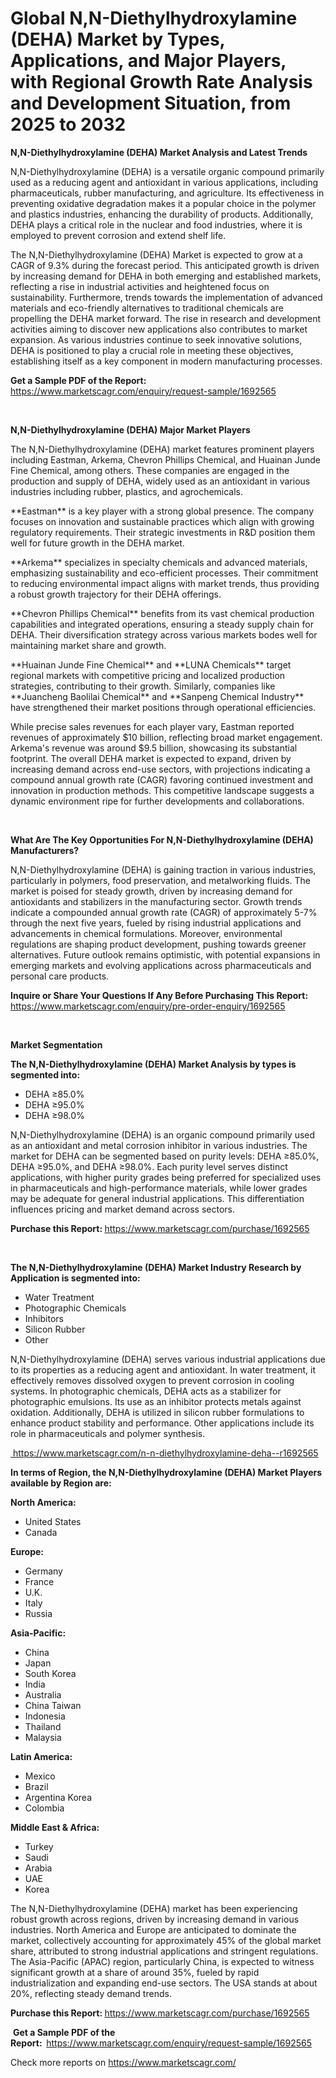 <p><h1>Global N,N-Diethylhydroxylamine (DEHA) Market by Types, Applications, and Major Players, with Regional Growth Rate Analysis and Development Situation, from 2025 to 2032</h1></p><p><strong>N,N-Diethylhydroxylamine (DEHA) Market Analysis and Latest Trends</strong></p>
<p><p>N,N-Diethylhydroxylamine (DEHA) is a versatile organic compound primarily used as a reducing agent and antioxidant in various applications, including pharmaceuticals, rubber manufacturing, and agriculture. Its effectiveness in preventing oxidative degradation makes it a popular choice in the polymer and plastics industries, enhancing the durability of products. Additionally, DEHA plays a critical role in the nuclear and food industries, where it is employed to prevent corrosion and extend shelf life.</p><p>The N,N-Diethylhydroxylamine (DEHA) Market is expected to grow at a CAGR of 9.3% during the forecast period. This anticipated growth is driven by increasing demand for DEHA in both emerging and established markets, reflecting a rise in industrial activities and heightened focus on sustainability. Furthermore, trends towards the implementation of advanced materials and eco-friendly alternatives to traditional chemicals are propelling the DEHA market forward. The rise in research and development activities aiming to discover new applications also contributes to market expansion. As various industries continue to seek innovative solutions, DEHA is positioned to play a crucial role in meeting these objectives, establishing itself as a key component in modern manufacturing processes.</p></p>
<p><strong>Get a Sample PDF of the Report:&nbsp;</strong> <a href="https://www.marketscagr.com/enquiry/request-sample/1692565?utm_campaign=1868&utm_medium=2&utm_source=Github&utm_content=ia&utm_term=08012025&utm_id=nn-diethylhydroxylamine-deha">https://www.marketscagr.com/enquiry/request-sample/1692565</a></p>
<p>&nbsp;</p>
<p><strong>N,N-Diethylhydroxylamine (DEHA) Major Market Players</strong></p>
<p><p>The N,N-Diethylhydroxylamine (DEHA) market features prominent players including Eastman, Arkema, Chevron Phillips Chemical, and Huainan Junde Fine Chemical, among others. These companies are engaged in the production and supply of DEHA, widely used as an antioxidant in various industries including rubber, plastics, and agrochemicals.</p><p>**Eastman** is a key player with a strong global presence. The company focuses on innovation and sustainable practices which align with growing regulatory requirements. Their strategic investments in R&D position them well for future growth in the DEHA market.</p><p>**Arkema** specializes in specialty chemicals and advanced materials, emphasizing sustainability and eco-efficient processes. Their commitment to reducing environmental impact aligns with market trends, thus providing a robust growth trajectory for their DEHA offerings.</p><p>**Chevron Phillips Chemical** benefits from its vast chemical production capabilities and integrated operations, ensuring a steady supply chain for DEHA. Their diversification strategy across various markets bodes well for maintaining market share and growth.</p><p>**Huainan Junde Fine Chemical** and **LUNA Chemicals** target regional markets with competitive pricing and localized production strategies, contributing to their growth. Similarly, companies like **Juancheng Baolilai Chemical** and **Sanpeng Chemical Industry** have strengthened their market positions through operational efficiencies.</p><p>While precise sales revenues for each player vary, Eastman reported revenues of approximately $10 billion, reflecting broad market engagement. Arkema's revenue was around $9.5 billion, showcasing its substantial footprint. The overall DEHA market is expected to expand, driven by increasing demand across end-use sectors, with projections indicating a compound annual growth rate (CAGR) favoring continued investment and innovation in production methods. This competitive landscape suggests a dynamic environment ripe for further developments and collaborations.</p></p>
<p>&nbsp;</p>
<p><strong>What Are The Key Opportunities For N,N-Diethylhydroxylamine (DEHA) Manufacturers?</strong></p>
<p><p>N,N-Diethylhydroxylamine (DEHA) is gaining traction in various industries, particularly in polymers, food preservation, and metalworking fluids. The market is poised for steady growth, driven by increasing demand for antioxidants and stabilizers in the manufacturing sector. Growth trends indicate a compounded annual growth rate (CAGR) of approximately 5-7% through the next five years, fueled by rising industrial applications and advancements in chemical formulations. Moreover, environmental regulations are shaping product development, pushing towards greener alternatives. Future outlook remains optimistic, with potential expansions in emerging markets and evolving applications across pharmaceuticals and personal care products.</p></p>
<p><strong>Inquire or Share Your Questions If Any Before Purchasing This Report:</strong> <a href="https://www.marketscagr.com/enquiry/pre-order-enquiry/1692565?utm_campaign=1868&utm_medium=2&utm_source=Github&utm_content=ia&utm_term=08012025&utm_id=nn-diethylhydroxylamine-deha">https://www.marketscagr.com/enquiry/pre-order-enquiry/1692565</a></p>
<p>&nbsp;</p>
<p><strong>Market Segmentation</strong></p>
<p><strong>The N,N-Diethylhydroxylamine (DEHA) Market Analysis by types is segmented into:</strong></p>
<p><ul><li>DEHA ≥85.0%</li><li>DEHA ≥95.0%</li><li>DEHA ≥98.0%</li></ul></p>
<p><p>N,N-Diethylhydroxylamine (DEHA) is an organic compound primarily used as an antioxidant and metal corrosion inhibitor in various industries. The market for DEHA can be segmented based on purity levels: DEHA ≥85.0%, DEHA ≥95.0%, and DEHA ≥98.0%. Each purity level serves distinct applications, with higher purity grades being preferred for specialized uses in pharmaceuticals and high-performance materials, while lower grades may be adequate for general industrial applications. This differentiation influences pricing and market demand across sectors.</p></p>
<p><strong>Purchase this Report:&nbsp;</strong><a href="https://www.marketscagr.com/purchase/1692565?utm_campaign=1868&utm_medium=2&utm_source=Github&utm_content=ia&utm_term=08012025&utm_id=nn-diethylhydroxylamine-deha">https://www.marketscagr.com/purchase/1692565</a></p>
<p>&nbsp;</p>
<p><strong>The N,N-Diethylhydroxylamine (DEHA) Market Industry Research by Application is segmented into:</strong></p>
<p><ul><li>Water Treatment</li><li>Photographic Chemicals</li><li>Inhibitors</li><li>Silicon Rubber</li><li>Other</li></ul></p>
<p><p>N,N-Diethylhydroxylamine (DEHA) serves various industrial applications due to its properties as a reducing agent and antioxidant. In water treatment, it effectively removes dissolved oxygen to prevent corrosion in cooling systems. In photographic chemicals, DEHA acts as a stabilizer for photographic emulsions. Its use as an inhibitor protects metals against oxidation. Additionally, DEHA is utilized in silicon rubber formulations to enhance product stability and performance. Other applications include its role in pharmaceuticals and polymer synthesis.</p></p>
<p><a href="https://www.marketscagr.com/n-n-diethylhydroxylamine-deha--r1692565?utm_campaign=1868&utm_medium=2&utm_source=Github&utm_content=ia&utm_term=08012025&utm_id=nn-diethylhydroxylamine-deha">&nbsp;https://www.marketscagr.com/n-n-diethylhydroxylamine-deha--r1692565</a></p>
<p><strong>In terms of Region, the N,N-Diethylhydroxylamine (DEHA) Market Players available by Region are:</strong></p>
<p>
    <p> <strong> North America: </strong>
        <ul>
            <li>United States</li>
            <li>Canada</li>
        </ul>
        </p> 
    <p> <strong> Europe: </strong>
        <ul>
            <li>Germany</li>
            <li>France</li>
            <li>U.K.</li>
            <li>Italy</li>
            <li>Russia</li>
        </ul>
        </p> 
    <p> <strong> Asia-Pacific: </strong>
        <ul>
            <li>China</li>
            <li>Japan</li>
            <li>South Korea</li>
            <li>India</li>
            <li>Australia</li>
            <li>China Taiwan</li>
            <li>Indonesia</li>
            <li>Thailand</li>
            <li>Malaysia</li>
        </ul>
        </p> 
    <p> <strong> Latin America: </strong>
        <ul>
            <li>Mexico</li>
            <li>Brazil</li>
            <li>Argentina Korea</li>
            <li>Colombia</li>
        </ul>
        </p> 
    <p> <strong> Middle East & Africa: </strong>
        <ul>
            <li>Turkey</li>
            <li>Saudi</li>
            <li>Arabia</li>
            <li>UAE</li>
            <li>Korea</li>
        </ul>
    </p>
    </p>
<p><p>The N,N-Diethylhydroxylamine (DEHA) market has been experiencing robust growth across regions, driven by increasing demand in various industries. North America and Europe are anticipated to dominate the market, collectively accounting for approximately 45% of the global market share, attributed to strong industrial applications and stringent regulations. The Asia-Pacific (APAC) region, particularly China, is expected to witness significant growth at a share of around 35%, fueled by rapid industrialization and expanding end-use sectors. The USA stands at about 20%, reflecting steady demand trends.</p></p>
<p><strong>Purchase this Report: </strong><a href="https://www.marketscagr.com/purchase/1692565?utm_campaign=1868&utm_medium=2&utm_source=Github&utm_content=ia&utm_term=08012025&utm_id=nn-diethylhydroxylamine-deha">https://www.marketscagr.com/purchase/1692565</a></p>
<p>&nbsp;<strong>Get a Sample PDF of the Report:&nbsp;&nbsp;</strong><a href="https://www.marketscagr.com/enquiry/request-sample/1692565?utm_campaign=1868&utm_medium=2&utm_source=Github&utm_content=ia&utm_term=08012025&utm_id=nn-diethylhydroxylamine-deha">https://www.marketscagr.com/enquiry/request-sample/1692565</a></p>
<p><strong></strong></p>
<p>Check more reports on <a href="https://www.marketscagr.com/?utm_campaign=1868&utm_medium=2&utm_source=Github&utm_content=ia&utm_term=08012025&utm_id=nn-diethylhydroxylamine-deha">https://www.marketscagr.com/</a></p>